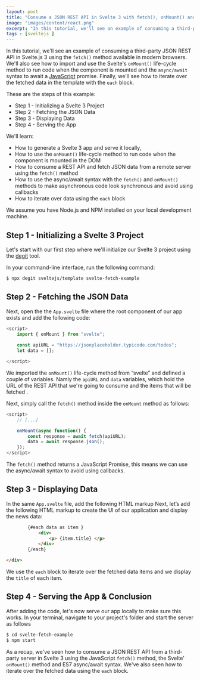 ```yaml
---
layout: post
title: "Consume a JSON REST API in Svelte 3 with fetch(), onMount() and async/await"
image: "images/content/react.png"
excerpt: "In this tutorial, we'll see an example of consuming a third-party JSON REST API in Svelte.js 3 using the fetch() method available in modern browsers. We'll also see how to import and use the Svelte's onMount() life-cycle method to run code when the component is mounted and the async/await syntax to await a JavaScript promise. Finally, we'll see how to iterate over the fetched data in the template with the `each` block." 
tags : [sveltejs ] 
---
```



In this tutorial, we'll see an example of consuming a third-party JSON REST API in Svelte.js 3 using the `fetch()` method available in modern browsers. We'll also see how to import and use the Svelte's `onMount()` life-cycle method to run code when the component is mounted and the `async/await` syntax to await a [JavaScript](https://www.techiediaries.com/javascript/) promise. Finally, we'll see how to iterate over the fetched data in the template with the `each` block.

These are the steps of this example:

- Step 1 - Initializing a Svelte 3 Project 
- Step 2 - Fetching the JSON Data
- Step 3 - Displaying Data
- Step 4 - Serving the App

We'll learn:

- How to generate a Svelte 3 app and serve it locally,
- How to use the `onMount()` life-cycle method to run code when the component is mounted in the DOM
- How to consume a REST API and fetch JSON data from a remote server using the `fetch()` method 
- How to use the async/await syntax with the `fetch()` and `onMount()` methods to  make asynchronous code look synchronous and avoid using callbacks
- How to iterate over data using the `each` block

We assume you have Node.js and NPM installed on your local development machine.

## Step 1 - Initializing a Svelte 3 Project 

Let's start with our first step where we'll initialize our Svelte 3 project using the  [degit](https://github.com/Rich-Harris/degit)  tool.

In your command-line interface, run the following command:

```bash
$ npx degit sveltejs/template svelte-fetch-example
```


## Step 2 - Fetching the JSON Data

Next, open the the `App.svelte` file where the root component of our app exists and add the following code:

```javascript
<script>
    import { onMount } from "svelte";
    
    const apiURL = "https://jsonplaceholder.typicode.com/todos";
    let data = [];

</script>
```

We imported the  `onMount()`  life-cycle method from “svelte” and defined a couple of variables. Namly the  `apiURL` and  `data` variables,  which hold the URL of the REST API that we're going to consume and the items that will be fetched .

Next, simply call the `fetch()` method inside the `onMount` method as follows:

```javascript
<script>
    // [...]

    onMount(async function() {
        const response = await fetch(apiURL);
        data = await response.json();
    });
</script>    
```

The  `fetch()`  method returns a JavaScript Promise, this means we can use the async/await syntax to avoid using callbacks.

## Step 3 - Displaying Data

In the same `App.svelte` file, add the following HTML markup 
Next, let’s add the following HTML markup to create the UI of our application and display the news data:

```html
        {#each data as item }
            <div>
                <p> {item.title} </p>
            </div>
        {/each}

</div>

```

We use the  `each`  block to iterate over the fetched data items and we display the  `title` of each item.


## Step 4 - Serving the App & Conclusion

After adding the code, let's now serve our app locally to make sure this works. In your terminal, navigate to your project's folder and start the server as follows

```bash
$ cd svelte-fetch-example
$ npm start
```

As a recap, we've seen how to consume a JSON REST API from a third-party server in Svelte 3 using the JavaScript `fetch()` method, the Svelte' `onMount()` method and ES7 async/await syntax. We've also seen how to iterate over the fetched data using the `each` block.  
